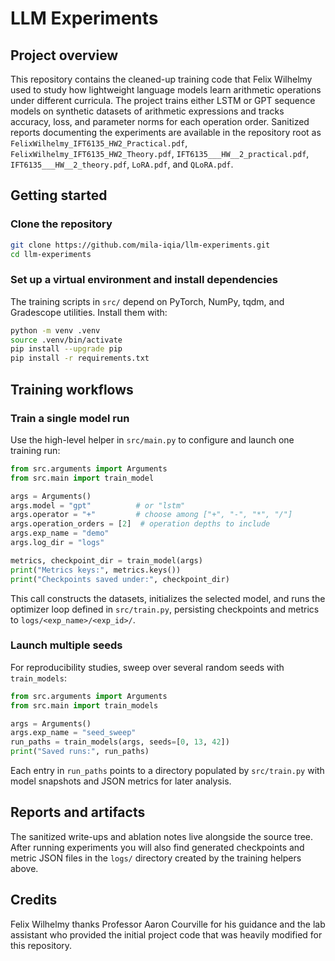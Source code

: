 # LLM Experiments

## Project overview
This repository contains the cleaned-up training code that Felix Wilhelmy used to study how lightweight language models learn arithmetic operations under different curricula.  The project trains either LSTM or GPT sequence models on synthetic datasets of arithmetic expressions and tracks accuracy, loss, and parameter norms for each operation order.  Sanitized reports documenting the experiments are available in the repository root as `FelixWilhelmy_IFT6135_HW2_Practical.pdf`, `FelixWilhelmy_IFT6135_HW2_Theory.pdf`, `IFT6135___HW__2_practical.pdf`, `IFT6135___HW__2_theory.pdf`, `LoRA.pdf`, and `QLoRA.pdf`.

## Getting started

### Clone the repository
```bash
git clone https://github.com/mila-iqia/llm-experiments.git
cd llm-experiments
```

### Set up a virtual environment and install dependencies
The training scripts in `src/` depend on PyTorch, NumPy, tqdm, and Gradescope utilities.  Install them with:
```bash
python -m venv .venv
source .venv/bin/activate
pip install --upgrade pip
pip install -r requirements.txt
```

## Training workflows

### Train a single model run
Use the high-level helper in `src/main.py` to configure and launch one training run:
```python
from src.arguments import Arguments
from src.main import train_model

args = Arguments()
args.model = "gpt"          # or "lstm"
args.operator = "+"         # choose among ["+", "-", "*", "/"]
args.operation_orders = [2]  # operation depths to include
args.exp_name = "demo"
args.log_dir = "logs"

metrics, checkpoint_dir = train_model(args)
print("Metrics keys:", metrics.keys())
print("Checkpoints saved under:", checkpoint_dir)
```
This call constructs the datasets, initializes the selected model, and runs the optimizer loop defined in `src/train.py`, persisting checkpoints and metrics to `logs/<exp_name>/<exp_id>/`.

### Launch multiple seeds
For reproducibility studies, sweep over several random seeds with `train_models`:
```python
from src.arguments import Arguments
from src.main import train_models

args = Arguments()
args.exp_name = "seed_sweep"
run_paths = train_models(args, seeds=[0, 13, 42])
print("Saved runs:", run_paths)
```
Each entry in `run_paths` points to a directory populated by `src/train.py` with model snapshots and JSON metrics for later analysis.

## Reports and artifacts
The sanitized write-ups and ablation notes live alongside the source tree.  After running experiments you will also find generated checkpoints and metric JSON files in the `logs/` directory created by the training helpers above.

## Credits
Felix Wilhelmy thanks Professor Aaron Courville for his guidance and the lab assistant who provided the initial project code that was heavily modified for this repository.
